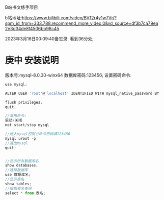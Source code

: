 B站书文练手项目

b站地址:https://www.bilibili.com/video/BV12r4y1w7Vr/?spm_id_from=333.788.recommend_more_video.0&vd_source=df3b7ca79ea2e3d34de8f4506bb98c45

2023年3月16日00:09:40备忘录:
看到36分处;

# 庚中 安装说明
版本号:mysql-8.0.30-winx64
数据库密码:123456;
设置密码命令:
```js
use mysql;

ALTER USER 'root'@'localhost' IDENTIFIED WITH mysql_native_password BY '123456';

flush privileges;
quit;

//常用命令:
启动/关闭
net start/stop mysql

//进入mysql控制台命令密码填123456
mysql uroot -p
//退出mysql
quit;


//显示所有数据库名
show databases;
//选择数据库
use 数据库名;
//显示表名
show tables;
//根据表名查询
select * from 表名;

```

